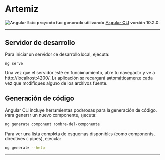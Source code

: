 # Artemiz

![Angular](https://blog.ninja-squad.com/assets/images/angular_gradient.png)
Este proyecto fue generado utilizando [Angular CLI](https://github.com/angular/angular-cli) versión 19.2.0.

---

## Servidor de desarrollo

Para iniciar un servidor de desarrollo local, ejecuta:

```bash
ng serve
```

Una vez que el servidor esté en funcionamiento, abre tu navegador y ve a http://localhost:4200/. La aplicación se recargará automáticamente cada vez que modifiques alguno de los archivos fuente.

## Generación de código
Angular CLI incluye herramientas poderosas para la generación de código. Para generar un nuevo componente, ejecuta:

```bash
ng generate component nombre-del-componente
```

Para ver una lista completa de esquemas disponibles (como components, directives o pipes), ejecuta:

```bash
ng generate --help
```
---



